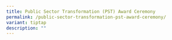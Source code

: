 ```yaml
---
title: Public Sector Transformation (PST) Award Ceremony
permalink: /public-sector-transformation-pst-award-ceremony/
variant: tiptap
description: ""
---
```

